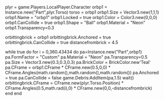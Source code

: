 plyr = game.Players.LocalPlayer.Character
orbp1 = Instance.new("Part",plyr.Torso)
torso = orbp1
orbp1.Size = Vector3.new(1,1,1)
orbp1.Name = "orbp1"
orbp1.Locked = true
orbp1.Color = Color3.new(0,0,0)
orbp1.CanCollide = true
orbp1.Shape = "Ball"
orbp1.Material = "Neon"
orbp1.Transparency=0.3

orbittingbrick = orbp1
orbittingbrick.Anchored = true
orbittingbrick.CanCollide = true
distancefrombrick = 4.5


while true do 
for i = 0,360.43434 do
pa=Instance.new("Part",orbp1)
pa.FormFactor = "Custom"
pa.Material = "Neon"
pa.Transparency=0.5
pa.Size = Vector3.new(0.3,0.3,0.3)
pa.BrickColor = BrickColor.new'Teal'
pa.CFrame = orbp1.CFrame * CFrame.new(0.5,0,0) * CFrame.Angles(math.random(),math.random(),math.random())
pa.Anchored = true
pa.CanCollide = false
game.Debris:AddItem(pa,1.5)
wait()
orbittingbrick.CFrame = CFrame.new(plyr.Torso.Position) * CFrame.Angles(0.5,math.rad(i),0) * CFrame.new(0,0,-distancefrombrick)
end
end
